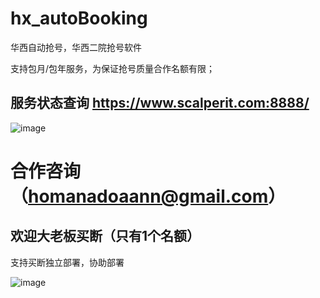 # hx_autoBooking
华西自动抢号，华西二院抢号软件

支持包月/包年服务，为保证抢号质量合作名额有限；

## 服务状态查询 https://www.scalperit.com:8888/
![image](https://github.com/user-attachments/assets/ecefeaec-bcca-41b8-a7d2-17151b0d35b3)


# 合作咨询（homanadoaann@gmail.com）
## 欢迎大老板买断（只有1个名额）
支持买断独立部署，协助部署

![image](https://github.com/user-attachments/assets/8180d796-80b2-403b-8dc5-8e53568e22a4)

